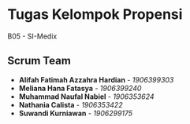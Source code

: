 # Tugas Kelompok Propensi

B05 - SI-Medix

## Scrum Team
* **Alifah Fatimah Azzahra Hardian** - *1906399303*
* **Meliana Hana Fatasya** - *1906399240*
* **Muhammad Naufal Nabiel** - *1906353624*
* **Nathania Calista** - *1906353422*
* **Suwandi Kurniawan** - *1906299175*

